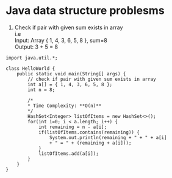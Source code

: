 # Java data structure problesms

1) Check if pair with given sum exists in array<br>
   i.e<br>
   Input: Array { 1, 4, 3, 6, 5, 8 }, sum=8<br>
   Output: 3 + 5 = 8
   
```
import java.util.*;

class HelloWorld {
    public static void main(String[] args) {
        // check if pair with given sum exists in array
        int a[] = { 1, 4, 3, 6, 5, 8 };
        int n = 8;
        
        /* 
        * Time Complexity: **O(n)**
        */
        HashSet<Integer> listOfItems = new HashSet<>();
        for(int i=0; i < a.length; i++) {
            int remaining = n - a[i];
            if(listOfItems.contains(remaining)) {
                System.out.println(remaining + " + " + a[i]
                + " = " + (remaining + a[i]));
            }
            listOfItems.add(a[i]);
        }
    }
}
```
